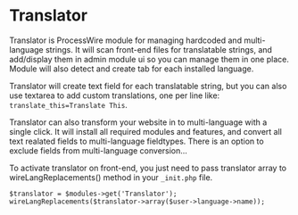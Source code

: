 # Translator
Translator is ProcessWire module for managing hardcoded and multi-language strings. It will scan front-end files for translatable strings, and add/display them in admin module ui so you can manage them in one place. Module will also detect and create tab for each installed language.

Translator will create text field for each translatable string, but you can also use textarea to add custom translations, one per line like: `translate_this=Translate This`.

Translator can also transform your website in to multi-language with a single click. It will install all required modules and features, and convert all text realated fields to multi-language fieldtypes. There is an option to exclude fields from multi-language conversion...

To activate translator on front-end, you just need to pass translator array to wireLangReplacements() method in your `_init.php` file.

```
$translator = $modules->get('Translator');    
wireLangReplacements($translator->array($user->language->name));
```
